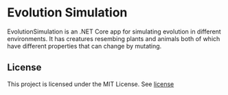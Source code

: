 # Evolution Simulation
EvolutionSimulation is an .NET Core app for simulating evolution in different environments. It has creatures resembing plants and animals both of which have different properties that can change by mutating.
## License
This project is licensed under the MIT License.
See [license](LICENSE.md)
